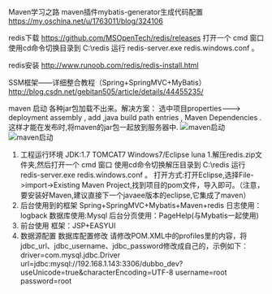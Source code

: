 Maven学习之路
maven插件mybatis-generator生成代码配置
https://my.oschina.net/u/1763011/blog/324106

redis下载
https://github.com/MSOpenTech/redis/releases
打开一个 cmd 窗口 使用cd命令切换目录到 C:\redis 运行 redis-server.exe redis.windows.conf 。


redis安装
http://www.runoob.com/redis/redis-install.html

SSM框架——详细整合教程（Spring+SpringMVC+MyBatis）
http://blog.csdn.net/gebitan505/article/details/44455235/

maven 启动 各种jar包加载不出来。解决方案：
选中项目properties---> deployment assembly , add ,java build path entries , Maven Dependencies . 
这样才能在发布时,将maven的jar包一起放到服务器中.
![maven启动](http://wx4.sinaimg.cn/mw690/0063lLoQgy1fdmch1t39yj31hc0w6thf.jpg)
![maven启动](http://wx3.sinaimg.cn/mw690/0063lLoQgy1fdmch2vh22j31hc0wgtib.jpg)

 
1. 工程运行环境
JDK:1.7
TOMCAT7
Windows7/Eclipse luna
1.解压redis.zip文件夹,然后打开一个 cmd 窗口 使用cd命令切换解压目录到 C:\redis 运行 redis-server.exe redis.windows.conf 。
打开方式:打开Eclipse,选择File->import->Existing Maven Project,找到项目的pom文件，导入即可。（注意，要安装好Maven,建议直接下一个javaee版本的eclipse,它集成了maven）
2. 后台使用到的框架
Spring+SpringMVC+Mybatis+Maven+redis
日志使用：logback
数据库使用:Mysql
后台分页使用：PageHelp(与Mybatis一起使用)
3. 前台使用
框架：JSP+EASYUI
4. 数据源配置
数据库配置修改
请修改POM.XML中的profiles里的内容，将jdbc_url、jdbc_username、jdbc_password修改成自己的，示例如下：
driver=com.mysql.jdbc.Driver
url=jdbc:mysql://192.168.1.143:3306/dubbo_dev?useUnicode=true&amp;characterEncoding=UTF-8
username=root
password=root


